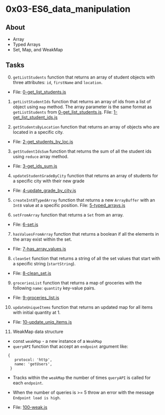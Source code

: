 # 0x03-ES6_data_manipulation

## About
- Array
- Typed Arrays
- Set, Map, and WeakMap

## Tasks
0. `getListStudents` function that returns an array of student objects with three attributes: `id`, `firstName` and `location`.
- File: [0-get_list_students.js](0-get_list_students.js)

1. `getListStudentIds` function that returns an array of ids from a list of object using `map` method. The array parameter is the same format as `getListStudents` from [0-get_list_students.js](0-get_list_students.js).
File: [1-get_list_student_ids.js](1-get_list_student_ids.js)

2. `getStudentsByLocation` function that returns an array of objects who are located in a specific city.
- File: [2-get_students_by_loc.js](2-get_students_by_loc.js)

3. `getStudentIdsSum` function that returns the sum of all the student ids using `reduce` array method.
- File: [3-get_ids_sum.js](3-get_ids_sum.js)

4. `updateStudentGradeByCity` function that returns an array of students for a specific city with their new grade
- File: [4-update_grade_by_city.js](4-update_grade_by_city.js)

5. `createInt8TypedArray` function that returns a new `ArrayBuffer` with an `Int8` value at a specific position.
File: [5-typed_arrays.js](5-typed_arrays.js)

6. `setFromArray` function that returns a `Set` from an array.
- File: [6-set.js](6-set.js)

7. `hasValuesFromArray` function that returns a boolean if all the elements in the array exist within the set.
- File: [7-has_array_values.js](7-has_array_values.js)

8. `cleanSet` function that returns a string of all the set values that start with a specific string (`startString`).
- File: [8-clean_set.js](8-clean_set.js)

9. `groceriesList` function that returns a map of groceries with the following `name`: `quantity` key-value pairs.
- File: [9-groceries_list.js](9-groceries_list.js)

10. `updateUniqueItems` function that returns an updated map for all items with initial quantity at 1.
- File: [10-update_uniq_items.js](10-update_uniq_items.js)

11. WeakMap data structure 
- const `weakMap` - a new instance of a `WeakMap`
- `queryAPI` function that accept an `endpoint` argument like:
```
 {
    protocol: 'http',
    name: 'getUsers',
  }
```

- Tracks within the `weakMap` the number of times `queryAPI` is called for each `endpoint`.

- When the number of queries is >= 5 throw an error with the message `Endpoint load is high`.
- File: [100-weak.js](100-weak.js)

